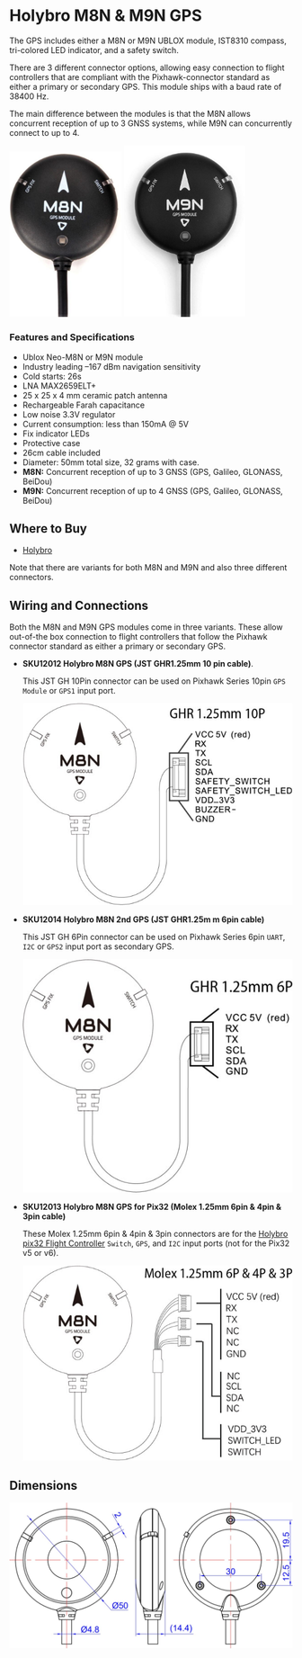 # Holybro M8N & M9N GPS

The GPS includes either a M8N or M9N UBLOX module, IST8310 compass, tri-colored LED indicator, and a safety switch.

There are 3 different connector options, allowing easy connection to flight controllers that are compliant with the Pixhawk-connector standard as either a primary or secondary GPS. This module ships with a baud rate of 38400 Hz.

The main difference between the modules is that the M8N allows concurrent reception of up to 3 GNSS systems, while M9N can concurrently connect to up to 4.

<img src="../../assets/hardware/gps/holybro_m8n_gps.jpg" width="200px" title="holybro_gps" /> <img src="../../assets/hardware/gps/holybro_m9n_gps.jpg" width="215px" title="holybro_gps" />

### Features and Specifications

- Ublox Neo-M8N or M9N module
- Industry leading –167 dBm navigation sensitivity
- Cold starts: 26s
- LNA MAX2659ELT+
- 25 x 25 x 4 mm ceramic patch antenna
- Rechargeable Farah capacitance
- Low noise 3.3V regulator
- Current consumption: less than 150mA @ 5V
- Fix indicator LEDs
- Protective case
- 26cm cable included
- Diameter: 50mm total size, 32 grams with case.
- **M8N:** Concurrent reception of up to 3 GNSS (GPS, Galileo, GLONASS, BeiDou)
- **M9N:** Concurrent reception of up to 4 GNSS (GPS, Galileo, GLONASS, BeiDou)

## Where to Buy

* [Holybro](https://shop.holybro.com/c/gps-systems_0428)

Note that there are variants for both M8N and M9N and also three different connectors.

## Wiring and Connections

Both the M8N and M9N GPS modules come in three variants. These allow out-of-the box connection to flight controllers that follow the Pixhawk connector standard as either a primary or secondary GPS.

- **SKU12012 Holybro M8N GPS (JST GHR1.25mm 10 pin cable)**.

  This JST GH 10Pin connector can be used on Pixhawk Series 10pin `GPS Module` or `GPS1` input port.

  ![Holybro M8N with Pixhawk GPS1 connector](../../assets/hardware/gps/holybro_gps_pinout.jpg)
- **SKU12014 Holybro M8N 2nd GPS (JST GHR1.25m m 6pin cable)**

  This JST GH 6Pin connector can be used on Pixhawk Series 6pin `UART`, `I2C` or `GPS2` input port as secondary GPS.

  ![Holybro M8N with Pixhawk 2nd GPS connector](../../assets/hardware/gps/holybro_gps_pinout3.jpg)
- **SKU12013 Holybro M8N GPS for Pix32 (Molex 1.25mm 6pin & 4pin & 3pin cable)**

  These Molex 1.25mm 6pin & 4pin & 3pin connectors are for the [Holybro pix32 Flight Controller](../flight_controller/holybro_pix32.md) `Switch`, `GPS`, and `I2C` input ports (not for the Pix32 v5 or v6).

  ![Holybro M8N with Pix32 connector](../../assets/hardware/gps/holybro_gps_pinout2.jpg)


## Dimensions

![Image showing dimensions of both modules](../../assets/hardware/gps/holybro_gps_dimensions.jpg)
